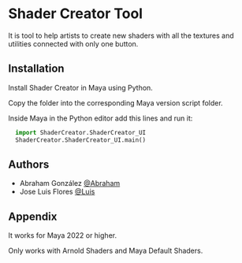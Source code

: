 # Shader Creator Tool

It is tool to help artists to create new shaders with all the textures and utilities connected with only one button.

## Installation

Install Shader Creator in Maya using Python.

Copy the folder into the corresponding Maya version script folder.

Inside Maya in the Python editor add this lines and run it:

```python
  import ShaderCreator.ShaderCreator_UI
  ShaderCreator.ShaderCreator_UI.main()
```

## Authors

- Abraham González [@Abraham](https://www.github.com/MrCabrito)
- Jose Luis Flores [@Luis](https://www.artstation.com/kumaba)

## Appendix

It works for Maya 2022 or higher.

Only works with Arnold Shaders and Maya Default Shaders.
